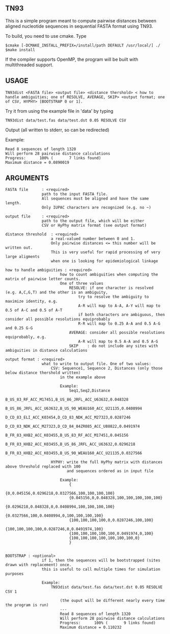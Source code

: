 TN93
----

This is a simple program meant to compute pairwise distances between aligned 
nucleotide sequences in sequential FASTA format using TN93.

To build, you need to use cmake. Type 

	$cmake [-DCMAKE_INSTALL_PREFIX=/install/path DEFAULT /usr/local/] ./
	$make install

If the compiler supports OpenMP, the program will be built with multithreaded
support.

USAGE
-----

	TN93dist <FASTA file> <output file> <distance thershold> < how to handle ambiguities; one of RESOLVE, AVERAGE, SKIP> <output format; one of CSV, HYPHY> [BOOTSTRAP 0 or 1].

Try it from using the example file in 'data' by typing 

	TN93dist data/test.fas data/test.dst 0.05 RESOLVE CSV

Output (all written to stderr, so can be redirected)

Example:

	Read 8 sequences of length 1320
	Will perform 28 pairwise distance calculations
	Progress:      100% (       7 links found)
	Maximum distance = 0.0890019


ARGUMENTS
---------

	FASTA file 		: <required> 
			 		path to the input FASTA file.
					All sequences must be aligned and have the same length. 
					Only IUPAC characters are recognized (e.g. no ~)

	output file     : <required> 
					path to the output file, which will be either 
					CSV or HyPhy matrix format (see output format)

	distance threshold 	: <required> 
						a real-valued number between 0 and 1. 
						Only pairwise distances <= this number will be written out. 
						This is very useful for rapid processing of very large aligments
						when one is looking for epidemiological linkage
					  
	how to handle ambiguities : <required> 
							how to count ambiguities when computing the matrix of pairwise letter counts.
							One of three values
								RESOLVE: if one character is resolved (e.g. A,C,G,T) and the other is an ambiguity, 
									try to resolve the ambiguity to maximize identity, e.g. 
									A-R will map to A-A, A-Y will map to 0.5 of A-C and 0.5 of A-T
									if both characters are ambiguous, then consider all possible resolutions equiprobably
									R-R will map to 0.25 A-A and 0.5 A-G and 0.25 G-G
								AVERAGE: consider all possible resolutions equiprobably, e.g.
									A-R will map to 0.5 A-A and 0.5 A-G
								SKIP	: do not include any sites with ambiguities in distance calculations
							 
	output format : <required> 
					what to write to output file. One of two values:
						CSV: Sequence1, Sequence 2, Distances (only those below distance thershold written)
							in the example above
							 
							Example:
								Seq1,Seq2,Distance
								B_US_83_RF_ACC_M17451,B_US_86_JRFL_ACC_U63632,0.048328
								B_US_86_JRFL_ACC_U63632,B_US_90_WEAU160_ACC_U21135,0.0408994
								D_CD_83_ELI_ACC_K03454,D_CD_83_NDK_ACC_M27323,0.0287246
								D_CD_83_NDK_ACC_M27323,D_CD_84_84ZR085_ACC_U88822,0.0491974
								B_FR_83_HXB2_ACC_K03455,B_US_83_RF_ACC_M17451,0.045156
								B_FR_83_HXB2_ACC_K03455,B_US_86_JRFL_ACC_U63632,0.0296218
								B_FR_83_HXB2_ACC_K03455,B_US_90_WEAU160_ACC_U21135,0.0327566

						HYPHY: write the full HyPhy matrix with distances above threshold replaced with 100
							   and sequences ordered as in input file
								   
							Example:
								{
								{0,0.045156,0.0296218,0.0327566,100,100,100,100}
								{0.045156,0,0.048328,100,100,100,100,100}
								{0.0296218,0.048328,0,0.0408994,100,100,100,100}
								{0.0327566,100,0.0408994,0,100,100,100,100}
								{100,100,100,100,0,0.0287246,100,100}
								{100,100,100,100,0.0287246,0,0.0491974,100}
								{100,100,100,100,100,0.0491974,0,100}
								{100,100,100,100,100,100,100,0}
								}


	BOOTSTRAP :	<optional> 
					if 1, then the sequences will be bootstrapped (sites drawn with replacement) once.
					this is useful to call multiple times for simulation purposes
	
					Example:
						TN93dist data/test.fas data/test.dst 0.05 RESOLVE CSV 1
				
							(the ouput will be different nearly every time the program is run)
							---
							Read 8 sequences of length 1320
							Will perform 28 pairwise distance calculations
							Progress:      100% (       9 links found)
							Maximum distance = 0.110232

	
